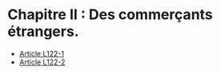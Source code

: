 # Chapitre II : Des commerçants étrangers.

- [Article L122-1](article-l122-1.md)
- [Article L122-2](article-l122-2.md)
